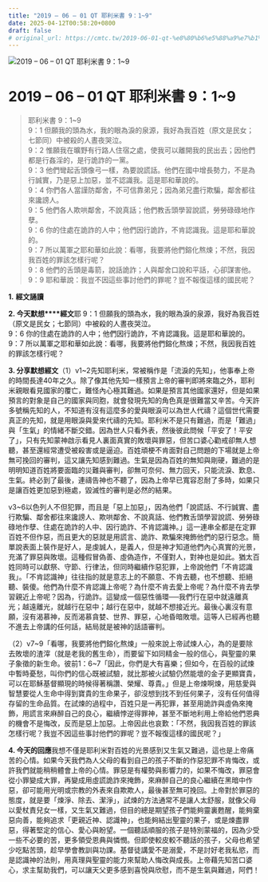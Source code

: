 ```yaml
---
title: "2019 – 06 – 01 QT 耶利米書 9：1~9"
date: 2025-04-12T00:58:20+0800
draft: false
# original_url: https://cmtc.tw/2019-06-01-qt-%e8%80%b6%e5%88%a9%e7%b1%b3%e6%9b%b8-9%ef%bc%9a19
---
```


![2019 – 06 – 01 QT 耶利米書 9：1~9](/images/qt.jpg   "2019 – 06 – 01 QT 耶利米書 9：1~9")

# 2019 – 06 – 01 QT 耶利米書 9：1~9

> 耶利米書 9：1~9  
> 9：1 但願我的頭為水，我的眼為淚的泉源，我好為我百姓（原文是民女；七節同）中被殺的人晝夜哭泣。  
> 9：2 惟願我在曠野有行路人住宿之處，使我可以離開我的民出去；因他們都是行姦淫的，是行詭詐的一黨。  
> 9：3 他們彎起舌頭像弓一樣，為要說謊話。他們在國中增長勢力，不是為行誠實，乃是惡上加惡，並不認識我。這是耶和華說的。  
> 9：4 你們各人當謹防鄰舍，不可信靠弟兄；因為弟兄盡行欺騙，鄰舍都往來讒謗人。  
> 9：5 他們各人欺哄鄰舍，不說真話；他們教舌頭學習說謊，勞勞碌碌地作孽。  
> 9：6 你的住處在詭詐的人中；他們因行詭詐，不肯認識我。這是耶和華說的。  
> 9：7 所以萬軍之耶和華如此說：看哪，我要將他們鎔化熬煉；不然，我因我百姓的罪該怎樣行呢？  
> 9：8 他們的舌頭是毒箭，說話詭詐；人與鄰舍口說和平話，心卻謀害他。  
> 9：9 耶和華說：我豈不因這些事討他們的罪呢？豈不報復這樣的國民呢？

**1.** **經文誦讀**

**2. 今天默想****經文**耶 9：1 但願我的頭為水，我的眼為淚的泉源，我好為我百姓（原文是民女；七節同）中被殺的人晝夜哭泣。  
9：6 你的住處在詭詐的人中；他們因行詭詐，不肯認識我。這是耶和華說的。  
9：7 所以萬軍之耶和華如此說：看哪，我要將他們鎔化熬煉；不然，我因我百姓的罪該怎樣行呢？

**3. 分享默想經文**（1）v1~2先知耶利米，常被稱作是「流淚的先知」，他事奉上帝的時間長達40年之久。除了像其他先知一樣預言上帝的審判即將來臨之外，耶利米親眼看見國家的覆亡，難怪內心極其難過。如果是預言其他國家還好，但是如果預言的對象是自己的國家與同胞，就會發現先知的角色真是很難當又辛苦。今天許多號稱先知的人，不知道有沒有這麼多的愛與眼淚可以為世人代禱？這個世代需要真正的先知，就是用眼淚與愛來代禱的先知。耶利米不是只有難過，而是「難過」與「生氣」的情緒不斷交錯。因為世人只看外表，然後彼此問候「平安了！平安了」，只有先知蒙神啟示看見人裏面真實的敗壞與罪惡，但苦口婆心勸戒卻無人想聽，甚至還經常遭受被殺害或是逼迫。百姓頑梗不肯面對自己問題的下場就是上帝無可挽回的審判，這又讓先知感到難過。生氣是因為百姓的無知與剛硬，難過的是明明知道百姓將要面臨的災難與審判，卻無可奈何、無力回天，只能流淚、歎息、生氣。終必到了最後，連禱告神也不聽了，因為上帝早已寬容忍耐了多時，如果只是讓百姓更加惡到極處，毀滅性的審判是必然的結果。

v3~6以色列人不但犯罪，而且是「惡上加惡」，因為他們「說謊話、不行誠實、盡行欺騙、鄰舍都往來讒謗人、欺哄鄰舍、不說真話、他們教舌頭學習說謊、勞勞碌碌地作孽、住處在詭詐的人中、因行詭詐、不肯認識神。」這一連串全都是在定罪百姓不但作惡，而且更大的惡就是用謊言、詭詐、欺騙來掩飾他們的惡行惡念。簡單說表面上裝作是好人，是虔誠人，是義人，但是神才知道他們內心真實的光景，充滿了罪惡與敗壞。這種假冒偽善、虛偽造作，不僅對人，對神也是如此。猶太百姓同時可以獻祭、守節、行律法，但同時繼續作惡犯罪，上帝說他們「不肯認識我」。「不肯認識神」往往指的就是意志上的不願意、不肯去聽，也不想聽、拒絕聽、裝傻。他們為什麼不肯認識上帝呢？為什麼不肯去愛上帝呢？為什麼不肯去學習親近上帝呢？因為，行詭詐。這變成一個惡性循環──我們行在惡中就遠離真光；越遠離光，就越行在惡中；越行在惡中，就越不想接近光。最後心裏沒有意願，沒有渴慕神，反而渴慕貪婪、世界、罪惡，心地昏暗敗壞。這等人已經再也聽不進去上帝講的任何話，結局就是被神的話語審判。

（2）v7~9「看哪，我要將他們鎔化熬煉」一般來說上帝試煉人心，為的是要除去敗壞的渣滓（就是老我的舊生命），而要留下如同精金一般的信心，與聖靈的果子象徵的新生命。彼前1：6~7「因此，你們是大有喜樂；但如今，在百般的試煉中暫時憂愁，叫你們的信心既被試驗，就比那被火試驗仍然能壞的金子更顯寶貴，可以在耶穌基督顯現的時候得著稱讚、榮耀、尊貴。」但是上帝煉啊煉，用慈愛與智慧要從人生命中得到寶貴的生命果子，卻沒想到找不到任何果子，沒有任何值得存留的生命品質。在試煉的過程中，百姓只是一再犯罪，甚至用詭詐與虛偽來掩飾，用謊言來麻醉自己的良心，繼續悖逆得罪神，甚至不斷地利用上帝給他們恩典的機會不是悔改，反而是惡上加惡。上帝因此也哀歎：「不然，我因我百姓的罪該怎樣行呢？我豈不因這些事討他們的罪呢？豈不報復這樣的國民呢？」

**4. 今天的回應**我想不僅是耶利米對百姓的光景感到又生氣又難過，這也是上帝痛苦的心情。如果今天我們為人父母的看到自己的孩子不斷的作惡犯罪不肯悔改，或許我們就能稍稍體會上帝的心情。罪惡是有權勢與影響力的，如果不悔改，罪惡會從小罪變成大罪，再變成用虛謊詭詐來掩飾，來麻醉自己的良心繼續在黑暗中作惡，卻可能用光明或宗教的外表來自欺欺人，最後甚至無可挽回。上帝對於罪惡的態度，就是要「煉淨、除去、潔淨」，試煉的方法通常不是讓人太舒服，就像父母以愛杖責兒女一樣，又生氣又難過，但目的總是期望孩子們能夠靈裏甦醒，能夠棄惡向善，能夠追求「更親近神、認識神」，也能夠結出聖靈的果子，或是煉盡罪惡，得著堅定的信心、愛心與盼望。一個聽話順服的孩子是特別蒙福的，因為少受一些不必要的苦，更多領受恩典與憐憫。但即使較皮較不聽話的孩子，父母也希望少吃點苦頭，趁早學會教訓與功課。基督徒講愛不是溺愛，不是討好老我私慾，而是認識神的法則，用真理與聖靈的能力來幫助人悔改與成長。上帝藉先知苦口婆心，求主幫助我們，可以讓天父更多感到喜悅與欣慰，而不是生氣與難過，阿們！